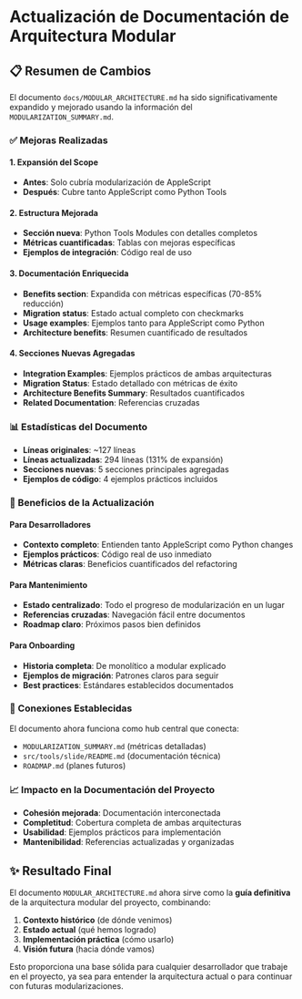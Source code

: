 # Actualización de Documentación de Arquitectura Modular

## 📋 Resumen de Cambios

El documento `docs/MODULAR_ARCHITECTURE.md` ha sido significativamente expandido y mejorado usando la información del `MODULARIZATION_SUMMARY.md`.

### ✅ Mejoras Realizadas

#### 1. **Expansión del Scope** 
- **Antes**: Solo cubría modularización de AppleScript
- **Después**: Cubre tanto AppleScript como Python Tools

#### 2. **Estructura Mejorada**
- **Sección nueva**: Python Tools Modules con detalles completos
- **Métricas cuantificadas**: Tablas con mejoras específicas  
- **Ejemplos de integración**: Código real de uso

#### 3. **Documentación Enriquecida**
- **Benefits section**: Expandida con métricas específicas (70-85% reducción)
- **Migration status**: Estado actual completo con checkmarks
- **Usage examples**: Ejemplos tanto para AppleScript como Python
- **Architecture benefits**: Resumen cuantificado de resultados

#### 4. **Secciones Nuevas Agregadas**
- **Integration Examples**: Ejemplos prácticos de ambas arquitecturas
- **Migration Status**: Estado detallado con métricas de éxito
- **Architecture Benefits Summary**: Resultados cuantificados
- **Related Documentation**: Referencias cruzadas

### 📊 Estadísticas del Documento

- **Líneas originales**: ~127 líneas
- **Líneas actualizadas**: 294 líneas (131% de expansión)
- **Secciones nuevas**: 5 secciones principales agregadas
- **Ejemplos de código**: 4 ejemplos prácticos incluidos

### 🎯 Beneficios de la Actualización

#### Para Desarrolladores
- **Contexto completo**: Entienden tanto AppleScript como Python changes
- **Ejemplos prácticos**: Código real de uso inmediato
- **Métricas claras**: Beneficios cuantificados del refactoring

#### Para Mantenimiento
- **Estado centralizado**: Todo el progreso de modularización en un lugar
- **Referencias cruzadas**: Navegación fácil entre documentos
- **Roadmap claro**: Próximos pasos bien definidos

#### Para Onboarding
- **Historia completa**: De monolítico a modular explicado
- **Ejemplos de migración**: Patrones claros para seguir
- **Best practices**: Estándares establecidos documentados

### 🔗 Conexiones Establecidas

El documento ahora funciona como hub central que conecta:
- `MODULARIZATION_SUMMARY.md` (métricas detalladas)
- `src/tools/slide/README.md` (documentación técnica)  
- `ROADMAP.md` (planes futuros)

### 📈 Impacto en la Documentación del Proyecto

- **Cohesión mejorada**: Documentación interconectada
- **Completitud**: Cobertura completa de ambas arquitecturas
- **Usabilidad**: Ejemplos prácticos para implementación
- **Mantenibilidad**: Referencias actualizadas y organizadas

## ✨ Resultado Final

El documento `MODULAR_ARCHITECTURE.md` ahora sirve como la **guía definitiva** de la arquitectura modular del proyecto, combinando:

1. **Contexto histórico** (de dónde venimos)
2. **Estado actual** (qué hemos logrado) 
3. **Implementación práctica** (cómo usarlo)
4. **Visión futura** (hacia dónde vamos)

Esto proporciona una base sólida para cualquier desarrollador que trabaje en el proyecto, ya sea para entender la arquitectura actual o para continuar con futuras modularizaciones.

